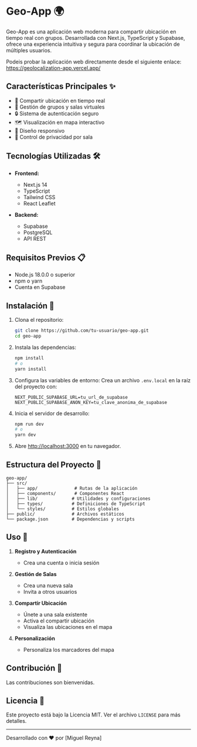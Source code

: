 # Geo-App 🌍

Geo-App es una aplicación web moderna para compartir ubicación en tiempo real con grupos. Desarrollada con Next.js, TypeScript y Supabase, ofrece una experiencia intuitiva y segura para coordinar la ubicación de múltiples usuarios.

Podeis probar la aplicación web directamente desde el siguiente enlace: https://geolocalization-app.vercel.app/

## Características Principales ✨

- 🚀 Compartir ubicación en tiempo real
- 👥 Gestión de grupos y salas virtuales
- 🔒 Sistema de autenticación seguro
- 🗺️ Visualización en mapa interactivo
- 📱 Diseño responsivo
- 🔐 Control de privacidad por sala

## Tecnologías Utilizadas 🛠️

- **Frontend:**
  - Next.js 14
  - TypeScript
  - Tailwind CSS
  - React Leaflet

- **Backend:**
  - Supabase
  - PostgreSQL
  - API REST

## Requisitos Previos 📋

- Node.js 18.0.0 o superior
- npm o yarn
- Cuenta en Supabase

## Instalación 🚀

1. Clona el repositorio:
   ```bash
   git clone https://github.com/tu-usuario/geo-app.git
   cd geo-app
   ```

2. Instala las dependencias:
   ```bash
   npm install
   # o
   yarn install
   ```

3. Configura las variables de entorno:
   Crea un archivo `.env.local` en la raíz del proyecto con:
   ```
   NEXT_PUBLIC_SUPABASE_URL=tu_url_de_supabase
   NEXT_PUBLIC_SUPABASE_ANON_KEY=tu_clave_anonima_de_supabase
   ```

4. Inicia el servidor de desarrollo:
   ```bash
   npm run dev
   # o
   yarn dev
   ```

5. Abre [http://localhost:3000](http://localhost:3000) en tu navegador.

## Estructura del Proyecto 📁

```
geo-app/
├── src/
│   ├── app/              # Rutas de la aplicación
│   ├── components/       # Componentes React
│   ├── lib/             # Utilidades y configuraciones
│   ├── types/           # Definiciones de TypeScript
│   └── styles/          # Estilos globales
├── public/              # Archivos estáticos
└── package.json         # Dependencias y scripts
```

## Uso 🎯

1. **Registro y Autenticación**
   - Crea una cuenta o inicia sesión

2. **Gestión de Salas**
   - Crea una nueva sala
   - Invita a otros usuarios

3. **Compartir Ubicación**
   - Únete a una sala existente
   - Activa el compartir ubicación
   - Visualiza las ubicaciones en el mapa

4. **Personalización**
   - Personaliza los marcadores del mapa

## Contribución 🤝

Las contribuciones son bienvenidas.

## Licencia 📄

Este proyecto está bajo la Licencia MIT. Ver el archivo `LICENSE` para más detalles.


---

Desarrollado con ❤️ por [Miguel Reyna]

